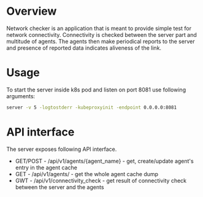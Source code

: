 Overview
========

Network checker is an application that is meant to provide simple test for
network connectivity. Connectivity is checked between the server part and multitude
of agents. The agents then make periodical reports to the server and presence of
reported data indicates aliveness of the link.

Usage
=====

To start the server inside k8s pod and listen on port 8081 use following
arguments:

```bash
server -v 5 -logtostderr -kubeproxyinit -endpoint 0.0.0.0:8081
```

API interface
=============

The server exposes following API interface.

- GET/POST - /api/v1/agents/{agent_name} - get, create/update agent's entry in the agent cache
- GET - /api/v1/agents/ - get the whole agent cache dump
- GWT - /api/v1/connectivity_check - get result of connectivity check between the server and the agents
